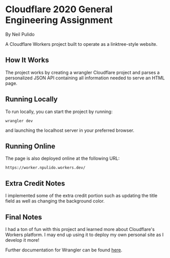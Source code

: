 # Cloudflare 2020 General Engineering Assignment
By Neil Pulido

A Cloudflare Workers project built to operate as a linktree-style website.

## How It Works
The project works by creating a wrangler Cloudflare project and parses a personalized JSON API containing all information needed to serve an HTML page.

## Running Locally
To run locally, you can start the project by running:
```
wrangler dev
```
and launching the localhost server in your preferred browser.

## Running Online
The page is also deployed online at the following URL:
```
https://worker.npulido.workers.dev/
```
## Extra Credit Notes
I implemented some of the extra credit portion such as updating the title field as well as changing the background color. 

## Final Notes
I had a ton of fun with this project and learned more about Cloudflare's Workers platform. I may end up using it to deploy my own personal site as I develop it more!

Further documentation for Wrangler can be found [here](https://developers.cloudflare.com/workers/tooling/wrangler).
